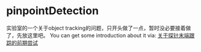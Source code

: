 # pinpointDetection
实验室的一个关于object tracking的问题，只开头做了一点，暂时没必要接着做了，先放这里吧。
You can get some introduction about it via: [关于探针末端跟踪的前期尝试](http://blog.csdn.net/nnnnnnnnnnnny/article/details/50966612)
